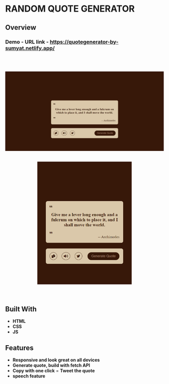 # RANDOM QUOTE GENERATOR

## Overview

  <h3>   Demo - URL link -
    <a href="https://quotegenerator-by-sumyat.netlify.app/">
    https://quotegenerator-by-sumyat.netlify.app/
    </a>
  </h3>

<br/>
<br/>

![](Demo/large-screen.png)
<br/>
<br/>

<div align="center">
<img src="Demo/small-screen.png" width="300">
</div>

<br/>
<br/>

## Built With

- **HTML**
- **CSS**
- **JS**

## Features

- **Responsive and look great on all devices**
- **Generate quote, build with fetch API**
- **Copy with one click**
  = **Tweet the quote**
- **speech feature**
